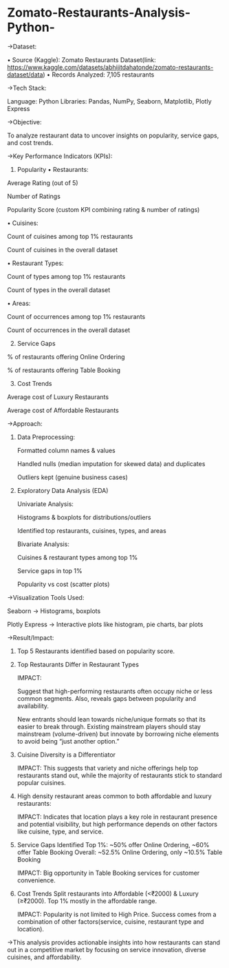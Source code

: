 # Zomato-Restaurants-Analysis-Python-


->Dataset:

•	Source (Kaggle): Zomato Restaurants Dataset(link: https://www.kaggle.com/datasets/abhijitdahatonde/zomato-restaurants-dataset/data)
•	Records Analyzed: 7,105 restaurants

->Tech Stack:

Language: Python
Libraries: Pandas, NumPy, Seaborn, Matplotlib, Plotly Express

->Objective:

To analyze restaurant data to uncover insights on popularity, service gaps, and cost trends.

->Key Performance Indicators (KPIs):

1. Popularity
•	Restaurants:

  Average Rating (out of 5)
  
  Number of Ratings
  
  Popularity Score (custom KPI combining rating & number of ratings)

•	Cuisines:

  Count of cuisines among top 1% restaurants
  
  Count of cuisines in the overall dataset
  
•	Restaurant Types:

  Count of types among top 1% restaurants
  
  Count of types in the overall dataset
  
•	Areas:

  Count of occurrences among top 1% restaurants
  
  Count of occurrences in the overall dataset
  
2. Service Gaps
   
  % of restaurants offering Online Ordering

  % of restaurants offering Table Booking

3. Cost Trends
   
  Average cost of Luxury Restaurants
  
  Average cost of Affordable Restaurants

->Approach:

  1. Data Preprocessing:
     
     Formatted column names & values
     
     Handled nulls (median imputation for skewed data) and duplicates

     Outliers kept (genuine business cases)

   3. Exploratory Data Analysis (EDA)
      
      Univariate Analysis:
      
      Histograms & boxplots for distributions/outliers

      Identified top restaurants, cuisines, types, and areas

      Bivariate Analysis:
      
      Cuisines & restaurant types among top 1%

      Service gaps in top 1%

      Popularity vs cost (scatter plots)
      
->Visualization Tools Used:

Seaborn → Histograms, boxplots

Plotly Express → Interactive plots like histogram, pie charts, bar plots

->Result/Impact:

1. Top 5 Restaurants identified based on popularity score.
   
2. Top Restaurants Differ in Restaurant Types
   
   IMPACT:
   
   Suggest that high-performing restaurants often occupy niche or less common segments. Also, reveals gaps between
   popularity and availability.
   
   New entrants should lean towards niche/unique formats so that its easier to break through.
   Existing mainstream players should stay mainstream (volume-driven) but innovate by borrowing niche elements to avoid         being “just another option.”

3. Cuisine Diversity is a Differentiator
   
   IMPACT:
   This suggests that variety and niche offerings help top restaurants stand out, while the majority of restaurants stick        to standard popular cuisines.

4. High density restaurant areas common to both affordable and luxury restaurants:

   IMPACT:
   Indicates that location plays a key role in restaurant presence and potential visibility, but high performance depends on     other factors like cuisine, type, and service.

5. Service Gaps Identified
   Top 1%: ~50% offer Online Ordering, ~60% offer Table Booking
   Overall: ~52.5% Online Ordering, only ~10.5% Table Booking

   IMPACT:
   Big opportunity in Table Booking services for customer convenience.

6. Cost Trends
   Split restaurants into Affordable (<₹2000) & Luxury (≥₹2000).
   Top 1% mostly in the affordable range.
   
   IMPACT:
   Popularity is not limited to High Price. Success comes from a combination of other factors(service, cuisine, restaurant      type and location).

   

->This analysis provides actionable insights into how restaurants can stand out in a competitive market by focusing on service innovation, diverse cuisines, and affordability.


   



   

   
